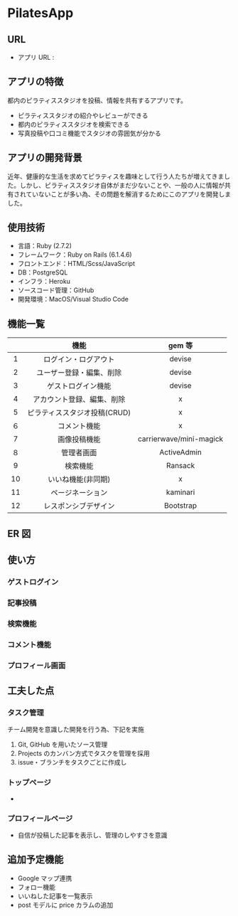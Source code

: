 # PilatesApp

## URL

- アプリ URL :

## アプリの特徴

都内のピラティススタジオを投稿、情報を共有するアプリです。

- ピラティススタジオの紹介やレビューができる
- 都内のピラティススタジオを検索できる
- 写真投稿や口コミ機能でスタジオの雰囲気が分かる

## アプリの開発背景

近年、健康的な生活を求めてピラティスを趣味として行う人たちが増えてきました。しかし、ピラティススタジオ自体がまだ少ないことや、一般の人に情報が共有されていないことが多い為、その問題を解消するためにこのアプリを開発しました。

## 使用技術

- 言語：Ruby (2.7.2)
- フレームワーク：Ruby on Rails (6.1.4.6)
- フロントエンド：HTML/Scss/JavaScript
- DB：PostgreSQL
- インフラ：Heroku
- ソースコード管理：GitHub
- 開発環境：MacOS/Visual Studio Code

## 機能一覧

|     |             機能             |         gem 等          |
| :-: | :--------------------------: | :---------------------: |
|  1  |     ログイン・ログアウト     |         devise          |
|  2  |   ユーザー登録・編集、削除   |         devise          |
|  3  |      ゲストログイン機能      |         devise          |
|  4  |  アカウント登録、編集、削除  |            x            |
|  5  | ピラティススタジオ投稿(CRUD) |            x            |
| ６  |         コメント機能         |            x            |
|  7  |         画像投稿機能         | carrierwave/mini-magick |
| ８  |          管理者画面          |       ActiveAdmin       |
|  9  |           検索機能           |         Ransack         |
| 10  |      いいね機能(非同期)      |            x            |
| 11  |       ページネーション       |        kaminari         |
| 12  |     レスポンシブデザイン     |        Bootstrap        |

## ER 図

## 使い方

### ゲストログイン

### 記事投稿

### 検索機能

### コメント機能

### プロフィール画面

## 工夫した点

### タスク管理

チーム開発を意識した開発を行う為、下記を実施

1. Git, GitHub を用いたソース管理
2. Projects のカンバン方式でタスクを管理を採用
3. issue・ブランチをタスクごとに作成し

### トップページ

-

### プロフィールページ

- 自信が投稿した記事を表示し、管理のしやすさを意識

## 追加予定機能

- Google マップ連携
- フォロー機能
- いいねした記事を一覧表示
- post モデルに price カラムの追加
